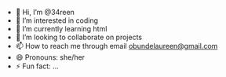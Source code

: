 - 👋 Hi, I’m @34reen
- 👀 I’m interested in coding
- 🌱 I’m currently learning html
- 💞️ I’m looking to collaborate on projects
- 📫 How to reach me through email obundelaureen@gmail.com
- 😄 Pronouns: she/her
- ⚡ Fun fact: ...

<!---
34reen/34reen is a ✨ special ✨ repository because its `README.md` (this file) appears on your GitHub profile.
You can click the Preview link to take a look at your changes.
--->
